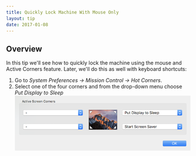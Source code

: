 ```yaml
---
title: Quickly Lock Machine With Mouse Only
layout: tip
date: 2017-01-08
---
```


## Overview
In this tip we'll see how to quickly lock the machine using the mouse and Active Corners feature. Later, we'll do this as well with keyboard shortcuts:

1. Go to *System Preferences -> Mission Control -> Hot Corners*.
2. Select one of the four corners and from the drop-down menu choose *Put Display to Sleep*
![active-corners](/assets/images/tips/active-corners.png)
